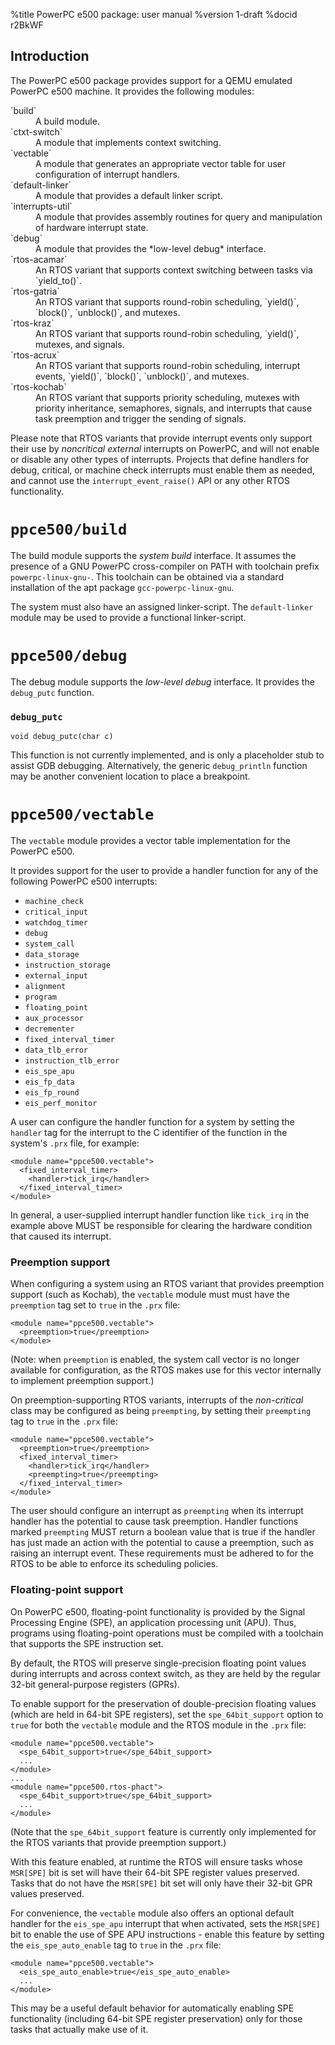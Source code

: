 <!--
     eChronos Real-Time Operating System
     Copyright (c) 2017, Commonwealth Scientific and Industrial Research
     Organisation (CSIRO) ABN 41 687 119 230.

     All rights reserved. CSIRO is willing to grant you a licence to the eChronos
     real-time operating system under the terms of the CSIRO_BSD_MIT license. See
     the file "LICENSE_CSIRO_BSD_MIT.txt" for details.

     @TAG(CSIRO_BSD_MIT)
-->

%title PowerPC e500 package: user manual
%version 1-draft
%docid r2BkWF

Introduction
-------------

The PowerPC e500 package provides support for a QEMU emulated PowerPC e500 machine.
It provides the following modules:

<dl>
  <dt>`build`</dt>
  <dd>A build module.</dd>

  <dt>`ctxt-switch`</dt>
  <dd>A module that implements context switching.</dd>

  <dt>`vectable`</dt>
  <dd>A module that generates an appropriate vector table for user configuration of interrupt handlers.</dd>

  <dt>`default-linker`</dt>
  <dd>A module that provides a default linker script.</dd>

  <dt>`interrupts-util`</dt>
  <dd>A module that provides assembly routines for query and manipulation of hardware interrupt state.</dd>

  <dt>`debug`</dt>
  <dd>A module that provides the *low-level debug* interface.</dd>

  <dt>`rtos-acamar`</dt>
  <dd>An RTOS variant that supports context switching between tasks via `yield_to()`.</dd>

  <dt>`rtos-gatria`</dt>
  <dd>An RTOS variant that supports round-robin scheduling, `yield()`, `block()`, `unblock()`, and mutexes.</dd>

  <dt>`rtos-kraz`</dt>
  <dd>An RTOS variant that supports round-robin scheduling, `yield()`, mutexes, and signals.</dd>

  <dt>`rtos-acrux`</dt>
  <dd>An RTOS variant that supports round-robin scheduling, interrupt events, `yield()`, `block()`, `unblock()`, and mutexes.</dd>

  <dt>`rtos-kochab`</dt>
  <dd>An RTOS variant that supports priority scheduling, mutexes with priority inheritance, semaphores, signals, and interrupts that cause task preemption and trigger the sending of signals.</dd>
</dl>

Please note that RTOS variants that provide interrupt events only support their use by *noncritical external* interrupts on PowerPC, and will not enable or disable any other types of interrupts.
Projects that define handlers for debug, critical, or machine check interrupts must enable them as needed, and cannot use the `interrupt_event_raise()` API or any other RTOS functionality.


`ppce500/build`
==============

The build module supports the *system build* interface.
It assumes the presence of a GNU PowerPC cross-compiler on PATH with toolchain prefix `powerpc-linux-gnu-`.
This toolchain can be obtained via a standard installation of the apt package `gcc-powerpc-linux-gnu`.

The system must also have an assigned linker-script.
The `default-linker` module may be used to provide a functional linker-script.

`ppce500/debug`
==============

The debug module supports the *low-level debug* interface.
It provides the `debug_putc` function.

### `debug_putc`

    void debug_putc(char c)

This function is not currently implemented, and is only a placeholder stub to assist GDB debugging.
Alternatively, the generic `debug_println` function may be another convenient location to place a breakpoint.

`ppce500/vectable`
=================

The `vectable` module provides a vector table implementation for the PowerPC e500.

It provides support for the user to provide a handler function for any of the following PowerPC e500 interrupts:

* `machine_check`
* `critical_input`
* `watchdog_timer`
* `debug`
* `system_call`
* `data_storage`
* `instruction_storage`
* `external_input`
* `alignment`
* `program`
* `floating_point`
* `aux_processor`
* `decrementer`
* `fixed_interval_timer`
* `data_tlb_error`
* `instruction_tlb_error`
* `eis_spe_apu`
* `eis_fp_data`
* `eis_fp_round`
* `eis_perf_monitor`

A user can configure the handler function for a system by setting the `handler` tag for the interrupt to the C identifier of the function in the system's `.prx` file, for example:

    <module name="ppce500.vectable">
      <fixed_interval_timer>
        <handler>tick_irq</handler>
      </fixed_interval_timer>
    </module>

In general, a user-supplied interrupt handler function like `tick_irq` in the example above MUST be responsible for clearing the hardware condition that caused its interrupt.

### Preemption support

When configuring a system using an RTOS variant that provides preemption support (such as Kochab), the `vectable` module must must have the `preemption` tag set to `true` in the `.prx` file:

    <module name="ppce500.vectable">
      <preemption>true</preemption>
    </module>

(Note: when `preemption` is enabled, the system call vector is no longer available for configuration, as the RTOS makes use for this vector internally to implement preemption support.)

On preemption-supporting RTOS variants, interrupts of the *non-critical* class may be configured as being `preempting`, by setting their `preempting` tag to `true` in the `.prx` file:

    <module name="ppce500.vectable">
      <preemption>true</preemption>
      <fixed_interval_timer>
        <handler>tick_irq</handler>
        <preempting>true</preempting>
      </fixed_interval_timer>
    </module>

The user should configure an interrupt as `preempting` when its interrupt handler has the potential to cause task preemption.
Handler functions marked `preempting` MUST return a boolean value that is true if the handler has just made an action with the potential to cause a preemption, such as raising an interrupt event.
These requirements must be adhered to for the RTOS to be able to enforce its scheduling policies.

### Floating-point support

On PowerPC e500, floating-point functionality is provided by the Signal Processing Engine (SPE), an application processing unit (APU).
Thus, programs using floating-point operations must be compiled with a toolchain that supports the SPE instruction set.

By default, the RTOS will preserve single-precision floating point values during interrupts and across context switch, as they are held by the regular 32-bit general-purpose registers (GPRs).

To enable support for the preservation of double-precision floating values (which are held in 64-bit SPE registers), set the `spe_64bit_support` option to `true` for both the `vectable` module and the RTOS module in the `.prx` file:

    <module name="ppce500.vectable">
      <spe_64bit_support>true</spe_64bit_support>
      ...
    </module>
    ...
    <module name="ppce500.rtos-phact">
      <spe_64bit_support>true</spe_64bit_support>
      ...
    </module>

(Note that the `spe_64bit_support` feature is currently only implemented for the RTOS variants that provide preemption support.)

With this feature enabled, at runtime the RTOS will ensure tasks whose `MSR[SPE]` bit is set will have their 64-bit SPE register values preserved.
Tasks that do not have the `MSR[SPE]` bit set will only have their 32-bit GPR values preserved.

For convenience, the `vectable` module also offers an optional default handler for the `eis_spe_apu` interrupt that when activated, sets the `MSR[SPE]` bit to enable the use of SPE APU instructions - enable this feature by setting the `eis_spe_auto_enable` tag to `true` in the `.prx` file:

    <module name="ppce500.vectable">
      <eis_spe_auto_enable>true</eis_spe_auto_enable>
      ...
    </module>

This may be a useful default behavior for automatically enabling SPE functionality (including 64-bit SPE register preservation) only for those tasks that actually make use of it.
